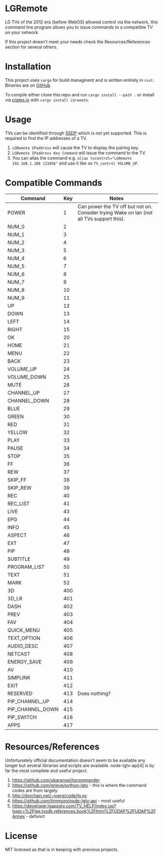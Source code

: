 # LGRemote

LG TVs of the 2012 era (before WebOS) allowed control via the network, this command line program allows you to issue commands to a compatible TV on your network.

If this project doesn't meet your needs check the Resources/References section for several others.

# Installation

This project uses `cargo` for build managment and is written entirely in `rust`. Binaries are on [GitHub](https://github.com/ali-raheem/LGRemote.rs/releases).

To compile either clone this repo and run `cargo install --path .` or install via [crates.io](https://crates.io/crates/LGremote) with `cargo install LGremote`.

# Usage
TVs can be identified through [SSDP](https://en.wikipedia.org/wiki/Simple_Service_Discovery_Protocol) which is not yet supported. This is required to find the IP addresses of a TV.
1. `LGRemote IPaddress` will cause the TV to display the pairing key.
2. `LGRemote IPaddress Key Command` will issue the command to the TV.
3. You can alias the command e.g. `alias tvcontrol="LGRemote 192.168.1.100 123456"` and use it like so `TV_control VOLUME_UP`.

# Compatible Commands
| Command | Key | Notes |
| --------|-----|------ |
| POWER | 1 | Can power the TV off but not on. Consider trying Wake on lan (not all TVs support this). |
| NUM_0 | 2 |  |
| NUM_1 | 3 |  |
| NUM_2 | 4 |  |
| NUM_3 | 5 |  |
| NUM_4 | 6 |  |
| NUM_5 | 7 |  |
| NUM_6 | 8 |  |
| NUM_7 | 9 |  |
| NUM_8 | 10 |  |
| NUM_9 | 11 | |
| UP | 12 |  |
| DOWN | 13 |  |
| LEFT | 14 |  |
| RIGHT | 15 |  |
| OK | 20 |  |
| HOME | 21 |  |
| MENU | 22 |  |
| BACK | 23 |  |
| VOLUME_UP | 24 |  |
| VOLUME_DOWN | 25 |  |
| MUTE | 26 |  |
| CHANNEL_UP | 27 |  |
| CHANNEL_DOWN | 28 |  |
| BLUE | 29 |  |
| GREEN | 30 |  |
| RED | 31 |  |
| YELLOW | 32 |  |
| PLAY | 33 |  |
| PAUSE | 34 |  |
| STOP | 35 |  |
| FF | 36 |  |
| REW | 37 |  |
| SKIP_FF | 38 |  |
| SKIP_REW | 39 |  |
| REC | 40 |  |
| REC_LIST | 41 |  |
| LIVE | 43 |  |
| EPG | 44 |  |
| INFO | 45 |  |
| ASPECT | 46 |  |
| EXT | 47 |  |
| PIP | 48 |  |
| SUBTITLE | 49 |  |
| PROGRAM_LIST | 50 |  |
| TEXT | 51 |  |
| MARK | 52 |  |
| 3D | 400 |  |
| 3D_LR | 401 |  |
| DASH | 402 |  |
| PREV | 403 |  |
| FAV | 404 |  |
| QUICK_MENU | 405 |  |
| TEXT_OPTION | 406 |  |
| AUDIO_DESC | 407 |  |
| NETCAST | 408 |  |
| ENERGY_SAVE | 409 |  |
| AV | 410 |  |
| SIMPLINK | 411 |  |
| EXIT | 412 |  |
| RESERVED | 413 | Does nothing? |
| PIP_CHANNEL_UP | 414 |  |
| PIP_CHANNEL_DOWN | 415 |  |
| PIP_SWITCH | 416 |  |
| APPS | 417 |  |

# Resources/References
Unfortunately official documentation doesn't seem to be available any longer but several libraries and scripts are available. node-lgtv-api[4]  is by far the most complete and useful project.
1. https://github.com/ubaransel/lgcommander
2. https://github.com/grieve/python-lgtv - this is where the command codes are from largely.
3. http://dorchain.net/~joerg/code/lg.py
4. https://github.com/timmson/node-lgtv-api - most useful
5. https://developer.lgappstv.com/TV_HELP/index.jsp?topic=%2Flge.tvsdk.references.book%2Fhtml%2FUDAP%2FUDAP%2FAnnex - defunct

# License
MIT licensed as that is in keeping with previous projects.
